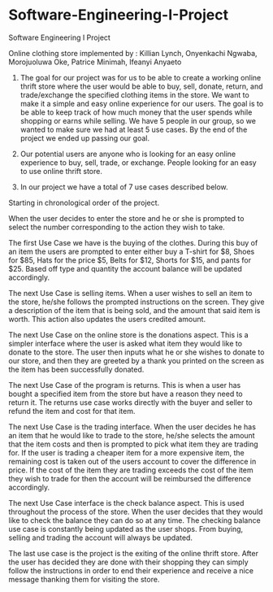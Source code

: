 # Software-Engineering-I-Project
Software Engineering I Project

Online clothing store implemented by : Killian Lynch, Onyenkachi Ngwaba, Morojuoluwa Oke, Patrice Minimah, Ifeanyi Anyaeto
 

1)	The goal for our project was for us to be able to create a working online thrift store where the user would be able to buy, sell, donate, return, and trade/exchange the specified clothing items in the store. 
We want to make it a simple and easy online experience for our users. 
The goal is to be able to keep track of how much money that the user spends while shopping or earns while selling. We have 5 people in our group, so we wanted to make sure we had at least 5 use cases. 
By the end of the project we ended up passing our goal. 

2)	Our potential users are anyone who is looking for an easy online experience to buy, sell, trade, or exchange. 
People looking for an easy to use online thrift store. 
 
3)	In our project we have a total of 7 use cases described below. 

Starting in chronological order of the project. 

When the user decides to enter the store and he or she is prompted to select the number corresponding to the action they wish to take. 

The first Use Case we have is the buying of the clothes. During this buy of an item the users are prompted to enter either buy a T-shirt for $8, 
Shoes for $85, Hats for the price $5, Belts for $12, Shorts for $15, and pants for $25. 
Based off type and quantity the account balance will be updated accordingly.	

The next Use Case is selling items. When a user wishes to sell an item to the store, he/she follows the prompted instructions on the screen. 
They give a description of the item that is being sold, and the amount that said item is worth. This action also updates the users credited amount. 

The next Use Case on the online store is the donations aspect. 
This is a simpler interface where the user is asked what item they would like to donate to the store. 
The user then inputs what he or she wishes to donate to our store, and then they are greeted by a thank you printed on the screen as the item has been successfully donated.

The next Use Case of the program is returns. 
This is when a user has bought a specified item from the store but have a reason they need to return it. 
The returns use case works directly with the buyer and seller to refund the item and cost for that item.

The next Use Case is the trading interface. 
When the user decides he has an item that he would like to trade to the store, he/she selects the amount that the item costs and then is prompted to pick what item they are trading for. 
If the user is trading a cheaper item for a more expensive item, the remaining cost is taken out of the users account to cover the difference in price. 
If the cost of the item they are trading exceeds the cost of the item they wish to trade for then the account will be reimbursed the difference accordingly.

The next Use Case interface is the check balance aspect. 
This is used throughout the process of the store. 
When the user decides that they would like to check the balance they can do so at any time. 
The checking balance use case is constantly being updated as the user shops. 
From buying, selling and trading the account will always be updated.

The last use case is the project is the exiting of the online thrift store. 
After the user has decided they are done with their shopping they can simply follow the instructions in order to end their experience and receive a nice message thanking them for visiting the store.
